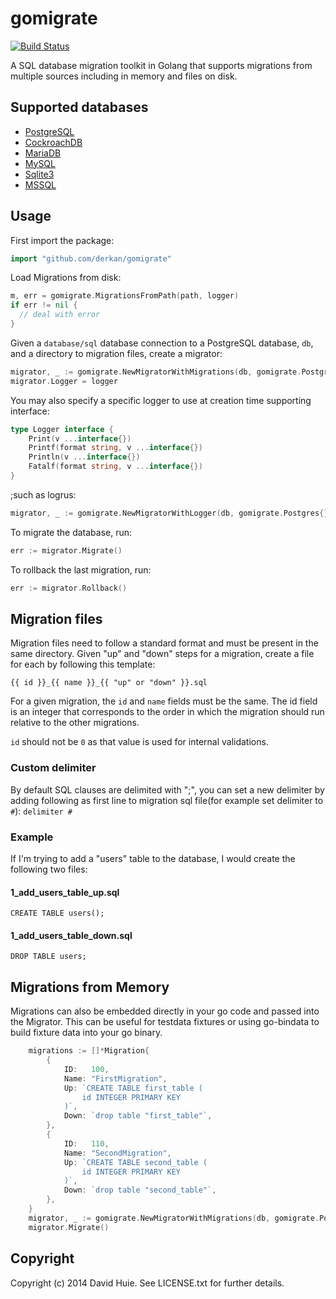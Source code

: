 # gomigrate

[![Build Status](https://travis-ci.org/derkan/gomigrate.svg?branch=master)](https://travis-ci.org/derkan/gomigrate)

A SQL database migration toolkit in Golang that supports migrations from multiple sources including in memory and files on disk.

## Supported databases

- [PostgreSQL](github.com/lib/pq)
- [CockroachDB](github.com/lib/pq)
- [MariaDB](github.com/go-sql-driver/mysql)
- [MySQL](github.com/go-sql-driver/mysql)
- [Sqlite3](github.com/mattn/go-sqlite3)
- [MSSQL](github.com/denisenkom/go-mssqldb)

## Usage

First import the package:

```go
import "github.com/derkan/gomigrate"
```

Load Migrations from disk:

```go
m, err = gomigrate.MigrationsFromPath(path, logger)
if err != nil {
  // deal with error
}
```

Given a `database/sql` database connection to a PostgreSQL database, `db`,
and a directory to migration files, create a migrator:

```go
migrator, _ := gomigrate.NewMigratorWithMigrations(db, gomigrate.Postgres{}, m)
migrator.Logger = logger
```

You may also specify a specific logger to use at creation time supporting interface:

```go
type Logger interface {
	Print(v ...interface{})
	Printf(format string, v ...interface{})
	Println(v ...interface{})
	Fatalf(format string, v ...interface{})
}
```

;such as logrus:

```go
migrator, _ := gomigrate.NewMigratorWithLogger(db, gomigrate.Postgres{}, m, logrus.New())
```

To migrate the database, run:

```go
err := migrator.Migrate()
```

To rollback the last migration, run:

```go
err := migrator.Rollback()
```

## Migration files

Migration files need to follow a standard format and must be present
in the same directory. Given "up" and "down" steps for a migration,
create a file for each by following this template:

```
{{ id }}_{{ name }}_{{ "up" or "down" }}.sql
```

For a given migration, the `id` and `name` fields must be the same.
The id field is an integer that corresponds to the order in which
the migration should run relative to the other migrations.

`id` should not be `0` as that value is used for internal validations.

### Custom delimiter

By default SQL clauses are delimited with ";", you can set a new delimiter
by adding following as first line to migration sql file(for example set
delimiter to `#`):
`delimiter #`

### Example

If I'm trying to add a "users" table to the database, I would create
the following two files:

#### 1_add_users_table_up.sql

```
CREATE TABLE users();
```

#### 1_add_users_table_down.sql

```
DROP TABLE users;
```

## Migrations from Memory

Migrations can also be embedded directly in your go code and passed into the Migrator. This can be useful for testdata fixtures or using go-bindata to build fixture data into your go binary.

```go
	migrations := []*Migration{
		{
			ID:   100,
			Name: "FirstMigration",
			Up: `CREATE TABLE first_table (
				id INTEGER PRIMARY KEY
			)`,
			Down: `drop table "first_table"`,
		},
		{
			ID:   110,
			Name: "SecondMigration",
			Up: `CREATE TABLE second_table (
				id INTEGER PRIMARY KEY
			)`,
			Down: `drop table "second_table"`,
		},
	}
	migrator, _ := gomigrate.NewMigratorWithMigrations(db, gomigrate.Postgres{}, migrations)
	migrator.Migrate()
```

## Copyright

Copyright (c) 2014 David Huie. See LICENSE.txt for further details.
